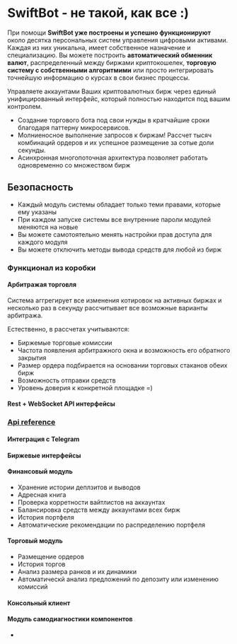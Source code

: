 # SwiftBot - не такой, как все :)

При помощи **SwiftBot уже построены и успешно функционируют** около десятка персональных систем управления цифровыми активами. 
Каждая из них уникальна, имеет собственное назначение и специализацию. 
Вы можете построить **автоматический обменник валют**, распределенный между биржами криптокошелек, **торговую систему с собственными алгоритмими** или просто интегрировать точнейшую информацию о курсах в свои бизнес процессы.

Управляете аккаунтами Ваших криптовалютных бирж через единый унифицированный интерфейс, который полностью находится под вашим контролем.

* Создание торгового бота под свои нужды в кратчайшие сроки благодаря паттерну микросервисов.
* Молниеносное выполнение запросов к биржам! Рассчет тысяч комбинаций ордеров  и их успешное размещение за сотые доли секунды.
* Асинхронная многопоточная архитектура позволяет работать одновременно со множеством бирж

## Безопасность

- Каждый модуль системы обладает только теми правами, которые ему указаны
- При каждом запуске системы все внутренние пароли модулей меняются на новые
- Вы можете самотоятельно менять настройки прав доступа для каждого модуля
- Вы можете отключить методы вывода средств для любой из бирж

### Функционал из коробки

#### Арбитражая торговля

Система аггрегирует все изменения котировок на активных биржах и несколько раз в секунду рассчитывает все возможные варианты арбитража. 

Естественно, в рассчетах учитываются:

- Биржемые торговые комиссии
- Частота появления арбитражного окна и возможность его обратного закрытия
- Размер ордера подбирается на основании торговых стаканов обеих бирж
- Возможность отправки средств
- Уровень доверия к конкретной площадке =)


#### Rest + WebSocket API  интерфейсы

### [Api reference](docs/api.md)

#### Интеграция с Telegram

#### Биржевые интерфейсы

#### Финансовый модуль

- Хранение истории деплзитов и выводов
- Адресная книга
- Проверка корретности вайтлистов на аккаунтах
- Балансировка средств между аккаунтами всех бирж
- История портфеля
- Автоматические рекомендации по распределению портфеля

#### Торговый модуль

- Размещение ордеров
- История торгов
- Анализ размера ранков и их динамики
- Автоматическй анализ предложений по депозиту или изменению комиссий

#### Консольный клиент


#### Модуль самодиагностики компонентов

- 
